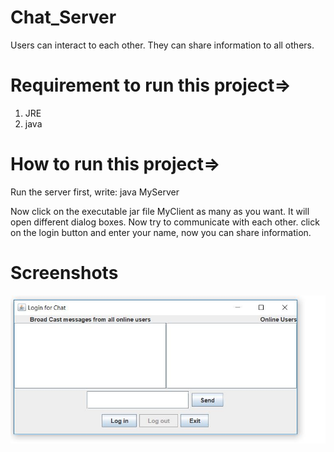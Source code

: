 # Chat_Server
Users can interact to each other. They can share information to all others.

# Requirement to run this project=>

1) JRE
2) java

# How to run this project=>

Run the server first, write: java MyServer

Now click on the executable jar file MyClient as many as you want. It will open different dialog boxes. Now try to communicate with each other.
click on the login button and enter your name, now you can share information.

# Screenshots
<img src="chat.JPG" alt="chat"> 

